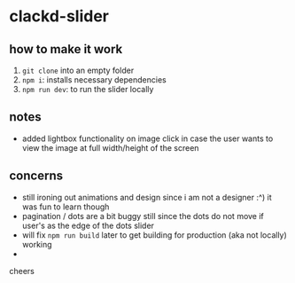 # clackd-slider

## how to make it work

1. `git clone` into an empty folder
2. `npm i`: installs necessary dependencies
3. `npm run dev`: to run the slider locally


## notes

- added lightbox functionality on image click in case the user wants to view the image at full width/height of the screen


## concerns

- still ironing out animations and design since i am not a designer :^) it was fun to learn though
- pagination / dots are a bit buggy still since the dots do not move if user's as the edge of the dots slider
- will fix `npm run build` later to get building for production (aka not locally) working
- 

cheers
